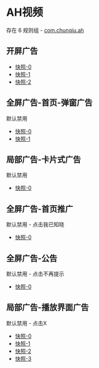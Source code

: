 # AH视频

存在 6 规则组 - [com.chunqiu.ah](/src/apps/com.chunqiu.ah.ts)

## 开屏广告

- [快照-0](https://i.gkd.li/i/13264387)
- [快照-1](https://i.gkd.li/i/13264381)
- [快照-2](https://i.gkd.li/i/13264377)

## 全屏广告-首页-弹窗广告

默认禁用

- [快照-0](https://i.gkd.li/i/13264383)
- [快照-1](https://i.gkd.li/i/14122595)

## 局部广告-卡片式广告

默认禁用

- [快照-0](https://i.gkd.li/i/13635499)

## 全屏广告-首页推广

默认禁用 - 点击我已知晓

- [快照-0](https://i.gkd.li/i/13852430)

## 全屏广告-公告

默认禁用 - 点击不再提示

- [快照-0](https://i.gkd.li/i/13852447)

## 局部广告-播放界面广告

默认禁用 - 点击X

- [快照-0](https://i.gkd.li/i/13852535)
- [快照-1](https://i.gkd.li/i/13852695)
- [快照-2](https://i.gkd.li/i/13852670)
- [快照-3](https://i.gkd.li/i/13852669)
